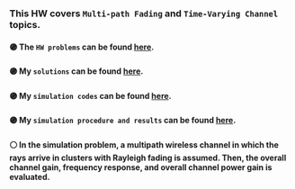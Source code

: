 ### This HW covers `Multi-path Fading` and `Time-Varying Channel` topics.

#### :purple_circle: **The `HW problems` can be found [here](https://github.com/fnoorzad/Wireless-Communications-Systems/blob/79564a288da01860ba7932cacf28a3eb82ddc8c3/HW/2/HW%20Problems.pdf).**
#### :purple_circle: **My `solutions` can be found [here](https://github.com/fnoorzad/Wireless-Communications-Systems/blob/79564a288da01860ba7932cacf28a3eb82ddc8c3/HW/2/My%20Solutions.pdf).**
#### :purple_circle: **My `simulation codes` can be found [here](https://github.com/fnoorzad/Wireless-Communications-Systems/blob/79564a288da01860ba7932cacf28a3eb82ddc8c3/HW/2/Codes.m).**
#### :purple_circle: **My `simulation procedure and results` can be found [here](https://github.com/fnoorzad/Wireless-Communications-Systems/blob/79564a288da01860ba7932cacf28a3eb82ddc8c3/HW/2/Simulation%20Report.pdf).**

#### :white_circle: In the simulation problem, a multipath wireless channel in which the rays arrive in clusters with Rayleigh fading is assumed. Then, the overall channel gain, frequency response, and overall channel power gain is evaluated. 
